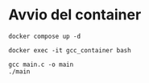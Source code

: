 # Avvio del container

```shell
docker compose up -d
```

```shell
docker exec -it gcc_container bash
```

```shell
gcc main.c -o main
./main
```
